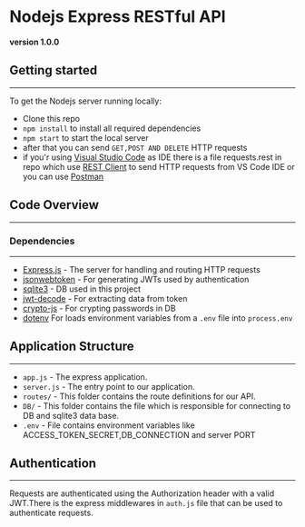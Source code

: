# Nodejs Express RESTful API

**version 1.0.0**

## Getting started
---
To get the Nodejs server running locally:

- Clone this repo
- `npm install` to install all required dependencies
- `npm start` to start the local server
- after that you can send ` GET,POST AND DELETE ` HTTP requests
- if you'r using [Visual Studio Code](https://code.visualstudio.com/) as IDE there is a file requests.rest in repo which use [REST Client](https://marketplace.visualstudio.com/items?itemName=humao.rest-client) to send HTTP requests from VS Code IDE or you can use [Postman](https://www.postman.com/)


## Code Overview
---
### Dependencies
---

- [Express.js](https://github.com/expressjs/express) - The server for handling and routing HTTP requests
- [jsonwebtoken](https://github.com/auth0/node-jsonwebtoken) - For generating JWTs used by authentication
- [sqlite3](https://github.com/sqlite/sqlite) - DB used in this project
- [jwt-decode](https://github.com/auth0/jwt-decode) - For extracting data from token
- [crypto-js](https://github.com/brix/crypto-js) - For crypting passwords in DB
- [dotenv](https://github.com/motdotla/dotenv) For loads environment variables from a `.env` file into `process.env`

## Application Structure
---

- `app.js` - The express application.
- `server.js` - The entry point to our application. 
- `routes/` - This folder contains the route definitions for our API.
- `DB/` - This folder contains the file which is responsible for connecting to DB and sqlite3 data base.
- `.env` - File contains environment variables like ACCESS_TOKEN_SECRET,DB_CONNECTION and server PORT

## Authentication
---
Requests are authenticated using the Authorization header with a valid JWT.There is the express middlewares in `auth.js` file that can be used to authenticate requests.
